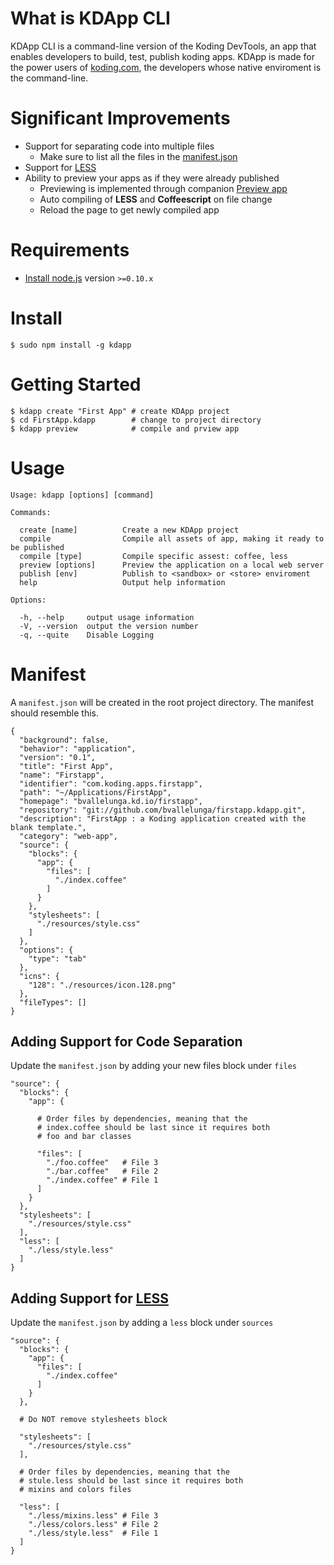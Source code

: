 # What is KDApp CLI
KDApp CLI is a command-line version of the Koding DevTools, an app that enables developers to build, test, publish koding apps. 
KDApp is made for the power users of [koding.com](http://koding.com), the developers whose native enviroment is the command-line.


# Significant Improvements

- Support for separating code into multiple files
  - Make sure to list all the files in the [manifest.json](#adding-support-for-code-separation)
- Support for [LESS](#adding-support-for-less)
- Ability to preview your apps as if they were already published
  - Previewing is implemented through companion [Preview app](https://koding.com/Apps/bvallelunga/Preview)  
  - Auto compiling of **LESS** and **Coffeescript** on file change
  - Reload the page to get newly compiled app

# Requirements

- [Install node.js](http://nodejs.org/) version `>=0.10.x`

# Install

```
$ sudo npm install -g kdapp
```

# Getting Started

```
$ kdapp create "First App" # create KDApp project
$ cd FirstApp.kdapp        # change to project directory
$ kdapp preview            # compile and prview app
```

# Usage

```
Usage: kdapp [options] [command]

Commands:

  create [name]          Create a new KDApp project
  compile                Compile all assets of app, making it ready to be published
  compile [type]         Compile specific assest: coffee, less
  preview [options]      Preview the application on a local web server
  publish [env]          Publish to <sandbox> or <store> enviroment
  help                   Output help information

Options:

  -h, --help     output usage information
  -V, --version  output the version number
  -q, --quite    Disable Logging
```

# Manifest

A `manifest.json` will be created in the root project directory. The manifest should resemble this.

```
{
  "background": false,
  "behavior": "application",
  "version": "0.1",
  "title": "First App",
  "name": "Firstapp",
  "identifier": "com.koding.apps.firstapp",
  "path": "~/Applications/FirstApp",
  "homepage": "bvallelunga.kd.io/firstapp",
  "repository": "git://github.com/bvallelunga/firstapp.kdapp.git",
  "description": "FirstApp : a Koding application created with the blank template.",
  "category": "web-app",
  "source": {
    "blocks": {
      "app": {
        "files": [
          "./index.coffee"
        ]
      }
    },
    "stylesheets": [
      "./resources/style.css"
    ]
  },
  "options": {
    "type": "tab"
  },
  "icns": {
    "128": "./resources/icon.128.png"
  },
  "fileTypes": []
}
```

## Adding Support for Code Separation

Update the `manifest.json` by adding your new files block under `files`

```
"source": {
  "blocks": {
    "app": {
    
      # Order files by dependencies, meaning that the 
      # index.coffee should be last since it requires both 
      # foo and bar classes
      
      "files": [
        "./foo.coffee"   # File 3
        "./bar.coffee"   # File 2
        "./index.coffee" # File 1 
      ]
    }
  },
  "stylesheets": [
    "./resources/style.css"
  ],
  "less": [
    "./less/style.less"
  ]
}
```


## Adding Support for [LESS](https://github.com/less/less.js)

Update the `manifest.json` by adding a `less` block under `sources`

```
"source": {
  "blocks": {
    "app": {
      "files": [
        "./index.coffee"
      ]
    }
  },
  
  # Do NOT remove stylesheets block
  
  "stylesheets": [
    "./resources/style.css"
  ],
  
  # Order files by dependencies, meaning that the 
  # stule.less should be last since it requires both 
  # mixins and colors files 
  
  "less": [
    "./less/mixins.less" # File 3
    "./less/colors.less" # File 2
    "./less/style.less"  # File 1
  ]
}
```